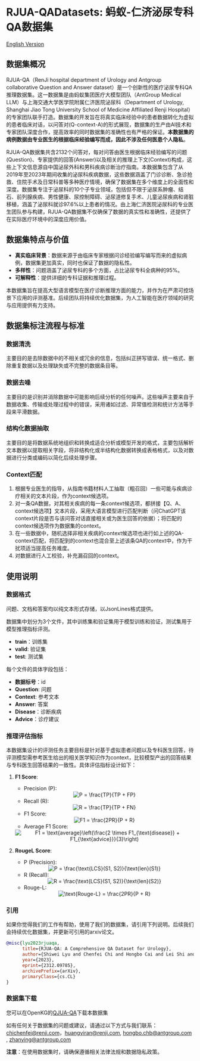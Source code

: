 # RJUA-QADatasets: 蚂蚁-仁济泌尿专科QA数据集
[English Version](README.md)
## 数据集概况

RJUA-QA（RenJi hospital department of Urology and Antgroup collaborative Question and Answer dataset）是一个创新性的医疗泌尿专科QA推理数据集。这一数据集是由蚂蚁集团医疗大模型团队（AntGroup Medical LLM）与上海交通大学医学院附属仁济医院泌尿科（Department of Urology, Shanghai Jiao Tong University School of Medicine Affiliated Renji Hospital）的专家团队联手打造。数据集的开发旨在将真实临床经验中的患者数据转化为虚拟的患者临床对话，以问答对(Q-context-A)的形式展现，数据集的生产由AI技术和专家团队深度合作，提高效率的同时数据集的准确性也有严格的保证。**本数据集的病例数据由专业医生的根据临床经验编写而成，因此不涉及任何医患个人隐私**。

RJUA-QA数据集共含2132个问答对，每对问答由医生根据临床经验编写的问题(Question)、专家提供的回答(Answer)以及相关的推理上下文(Context)构成，这些上下文信息源自中国泌尿外科和男科疾病诊断治疗指南。本数据集包含了从2019年至2023年期间收集的泌尿科疾病数据，这些数据涵盖了门诊诊断、急诊抢救、住院手术及日常科普等多种医疗情境，确保了数据集在多个维度上的全面性和深度。数据集专注于泌尿科的10个子专业领域，包括但不限于泌尿系肿瘤、结石、前列腺疾病、男性健康、尿控制障碍、泌尿道修复手术、儿童泌尿疾病和肾脏移植，涵盖了泌尿科就诊97.6%以上患者的情况。由上海仁济医院泌尿科的专业医生团队参与构建，RJUA-QA数据集不仅确保了数据的真实性和准确性，还提供了在实际医疗环境中的深度应用价值。

## 数据集特点与价值

- **真实临床背景**：数据来源于由临床专家根据问诊经验编写编写而来的虚拟病例，数据集更加真实，同时也保证了数据的隐私性。
- **多样性**：问题涵盖了泌尿专科的多个方面，占比泌尿专科全病种的95%。
- **可解释性**：提供详细的专科证据和推理过程。

本数据集旨在提高大型语言模型在医疗诊断推理方面的能力，并作为在严肃可控场景下应用的评测基准。后续团队将持续优化数据集，为人工智能在医疗领域的研究与应用提供有力支持。

## 数据集标注流程与标准

### 数据清洗
主要目的是去除数据中的不相关或冗余的信息，包括纠正拼写错误、统一格式、删除重复数据以及处理缺失或不完整的数据条目等。

### 数据去噪
主要目的是识别并消除数据中可能影响后续分析的任何噪声。这些噪声主要来自于数据收集、传输或处理过程中的错误，采用诸如过滤、异常值检测和统计方法等手段来平滑数据。

### 结构化数据抽取
主要目的是将数据系统地组织和转换成适合分析或模型开发的格式，主要包括解析文本数据以提取相关字段，将非结构化或半结构化数据转换成表格格式，以及对数据进行分类或编码以简化后续处理步骤。

### Context匹配
1. 根据专业医生的指导，从指南书籍材料人工抽取（粗召回）一些可能与疾病诊疗相关的文本片段，作为context候选项。
2. 对一条QA数据，对其相关疾病的每一条context候选项，都拼接【Q、A、context候选项】文本片段，采用大语言模型进行匹配判断（问ChatGPT该context片段是否与该问答对话直接相关或为医生回答的依据）；将匹配的context候选项作为数据集的context。
3. 在一些数据中，随机选择非相关疾病的context候选项也进行如上述的QA-context匹配，将匹配到的context也混合至上述该条QA的context中，作为干扰项适当提高任务难度。
4. 对数据进行人工校验，补充漏召回的context。


## 使用说明

### 数据格式

问题、文档和答案均以纯文本形式存储，以JsonLines格式提供。

数据集中划分为3个文件，其中训练集和验证集用于模型训练和验证，测试集用于模型推理指标评测。

- **train**：训练集
- **valid**: 验证集
- **test**: 测试集

每个文件的具体字段包括：

- **数据标号**：id
- **Question**: 问题
- **Context**: 参考文本
- **Answer**: 答案
- **Disease**：诊断疾病
- **Advice**：诊疗建议

### 推理评估指标

本数据集设计的评测任务主要目标是针对基于虚拟患者问题以及专科医生回答，待评测模型需参考医生给出的相关医学知识作为context，比较模型产出的回答结果与专科医生回答结果的一致性。具体评估指标设计如下：

1. **F1 Score**:
   - Precision (P): 
   <center> <img src="https://latex.codecogs.com/svg.latex?\small&space;P=\frac{TP}{TP+FP}" alt="P = \frac{TP}{TP + FP}" /> </center> 

   - Recall (R):
   <center>  <img src="https://latex.codecogs.com/svg.latex?\small&space;R=\frac{TP}{TP+FN}" alt="R = \frac{TP}{TP + FN}" /> </center> 

   - F1 Score: 
   <center> <img src="https://latex.codecogs.com/svg.latex?\small&space;F1=\frac{2PR}{P+R}" alt="F1 = \frac{2PR}{P + R}" /> </center> 
   
   - Average F1 Score: 
   <center> <img src="https://latex.codecogs.com/svg.latex?\small&space;F1=\text{average}\left(\frac{2\times{F1_{\text{disease}}}+F1_{\text{advice}}}{3}\right)" alt="F1 = \text{average}\left(\frac{2 \times F1_{\text{disease}} + F1_{\text{advice}}}{3}\right)" /> </center> 

2. **RougeL Score**:
   - P (Precision): 
   <center> <img src="https://latex.codecogs.com/svg.latex?\small&space;P=\frac{\text{LCS}(S1,S2)}{\text{len}(S1)}" alt="P = \frac{\text{LCS}(S1, S2)}{\text{len}(S1)}" /></center> 

   - R (Recall): 
   <center> <img src="https://latex.codecogs.com/svg.latex?\small&space;R=\frac{\text{LCS}(S1,S2)}{\text{len}(S2)}" alt="R = \frac{\text{LCS}(S1, S2)}{\text{len}(S2)}" /></center> 

   - Rouge-L: 
   <center> <img src="https://latex.codecogs.com/svg.latex?\small&space;\text{Rouge-L}=\frac{2PR}{P+R}" alt="\text{Rouge-L} = \frac{2PR}{P + R}" /></center> 

### 引用

如果你觉得我们的工作有帮助，使用了我们的数据集，请引用下列说明。后续我们会持续优化数据集，并更新可引用的arxiv论文。

```bibtex
@misc{lyu2023rjuaqa,
      title={RJUA-QA: A Comprehensive QA Dataset for Urology}, 
      author={Shiwei Lyu and Chenfei Chi and Hongbo Cai and Lei Shi and Xiaoyan Yang and Lei Liu and Xiang Chen and Deng Zhao and Zhiqiang Zhang and Xianguo Lyu and Ming Zhang and Fangzhou Li and Xiaowei Ma and Yue Shen and Jinjie Gu and Wei Xue and Yiran Huang},
      year={2023},
      eprint={2312.09785},
      archivePrefix={arXiv},
      primaryClass={cs.CL}
}
```
### 数据集下载

您可以在OpenKG的[QJUA-QA](http://data.openkg.cn/dataset/rjua-qadatasets)下载本数据集

如有任何关于数据集的问题或建议，请通过以下方式与我们联系：chichenfei@renji.com，huangyiran@renji.com, hongbo.chb@antgroup.com , zhanying@antgroup.com

**注意**：在使用数据集时，请确保遵循相关法律法规和数据隐私政策。
